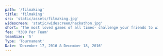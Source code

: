 ```yaml
---
path: '/filmaking'
title: 'filmaking'
src: 'static/assets/filmaking.jpg'
widescreen: 'static/widescreen/hackathon.jpg'
short: 'The most loved games of all times- challenge your friends to win the tournament and challenge your rivals to earn the title!'
fee: '₹300 Per Team'
teamSize: '5'
Type: 'Tournament'
Date: 'December 17, 2016 & December 18, 2016' 
---
```

